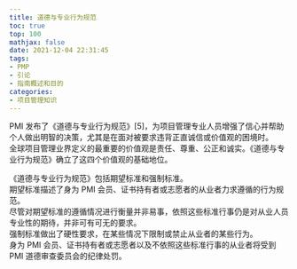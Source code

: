 ```yaml
---
title: 道德与专业行为规范
toc: true
top: 100
mathjax: false
date: 2021-12-04 22:31:45
tags:
- PMP
- 引论
- 指南概述和目的
categories:
- 项目管理知识
---
```

PMI 发布了《道德与专业行为规范》[5]，为项目管理专业人员增强了信心并帮助个人做出明智的决策，尤其是在面对被要求违背正直诚信或价值观的困境时。  
全球项目管理业界定义的最重要的价值观是责任、尊重、公正和诚实。《道德与专业行为规范》确立了这四个价值观的基础地位。

《道德与专业行为规范》包括期望标准和强制标准。  
期望标准描述了身为 PMI 会员、证书持有者或志愿者的从业者力求遵循的行为规范。  
尽管对期望标准的遵循情况进行衡量并非易事，依照这些标准行事仍是对从业人员专业性的期待，并非可有可无的要求。  
强制标准做出了硬性要求，在某些情况下限制或禁止从业者的某些行为。  
身为 PMI 会员、证书持有者或志愿者以及不依照这些标准行事的从业者将受到 PMI 道德审查委员会的纪律处罚。

